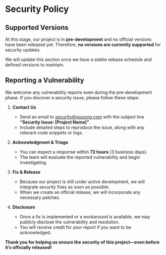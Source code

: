 # Security Policy

## Supported Versions

At this stage, our project is in **pre-development** and no official versions have been released yet. Therefore, **no versions are currently supported** for security updates.

We will update this section once we have a stable release schedule and defined versions to maintain.

## Reporting a Vulnerability

We welcome any vulnerability reports even during the pre-development phase. If you discover a security issue, please follow these steps:

1. **Contact Us**  
   - Send an email to [security@yourorg.com](mailto:admin@scrying.ai) with the subject line **“Security Issue: [Project Name]”**.
   - Include detailed steps to reproduce the issue, along with any relevant code snippets or logs.

2. **Acknowledgment & Triage**  
   - You can expect a response within **72 hours** (3 business days).
   - The team will evaluate the reported vulnerability and begin investigating.

3. **Fix & Release**  
   - Because our project is still under active development, we will integrate security fixes as soon as possible.
   - When we create an official release, we will incorporate any necessary patches.

4. **Disclosure**  
   - Once a fix is implemented or a workaround is available, we may publicly disclose the vulnerability and resolution.
   - You will receive credit for your report if you want to be acknowledged.

**Thank you for helping us ensure the security of this project—even before it’s officially released!**
